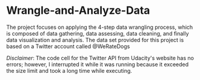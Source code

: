 # Wrangle-and-Analyze-Data
The project focuses on applying the 4-step data wrangling process, which is composed of data gathering, data assessing, data cleaning, and finally data visualization and analysis. The data set provided for this project is based on a Twitter account called @WeRateDogs

*Disclaimer*: The code cell for the Twitter API from Udacity's website has no errors; however, I interrupted it while it was running because it exceeded the size limit and took a long time while executing.
